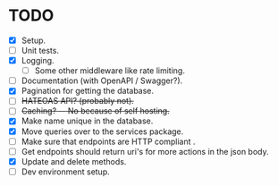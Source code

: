 # TODO

- [X] Setup.
- [ ] Unit tests.
- [X] Logging.
    - [ ] Some other middleware like rate limiting.
- [ ] Documentation (with OpenAPI / Swagger?).
- [X] Pagination for getting the database.
- [ ] ~~HATEOAS API? (probably not).~~
- [ ] ~~Caching? -- No because of self hosting.~~
- [X] Make name unique in the database.
- [X] Move queries over to the services package.
- [ ] Make sure that endpoints are HTTP compliant [](https://developer.mozilla.org/en-US/docs/Web/HTTP/Reference).
- [ ] Get endpoints should return uri's for more actions in the json body.
- [X] Update and delete methods.
- [ ] Dev environment setup.